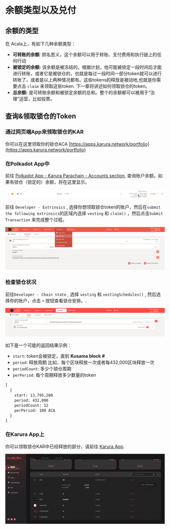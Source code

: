 # 余额类型以及兑付

## 余额的类型 <a href="#balance-types" id="balance-types"></a>

在 Acala上，有如下几种余额类型：

* **可转账的余额**: 顾名思义，这个余额可以用于转账、支付费用和执行链上的任何行动
* **被锁定的余额:** 该余额是被冻结的。根据计划，他可能被锁定一段时间后才能进行转账，或者它是被锁仓的，也就是每过一段时间一部分token就可以进行转账了。或者是以上两种情况都有。这些tokens的释放是被动地,也就是你需要点击  `claim` 来领取这些token. 下一章将讲述如何领取锁仓的token。
* **总余额:** 是可转账余额和被锁定余额的总和。整个的余额都可以被用于“治理”运营，比如投票。

## 查询&领取锁仓的Token <a href="#check-and-claim-vested-tokens" id="check-and-claim-vested-tokens"></a>

### 通过网页端App来领取锁仓的KAR <a href="#claiming-vested-aca-via-web-app" id="claiming-vested-aca-via-web-app"></a>

你可以在这里领取你的锁仓ACA [https://apps.karura.network/portfolio](https://apps.karura.network/portfolio)​

### 在Polkadot App中 <a href="#claiming-vested-aca" id="claiming-vested-aca"></a>

前往 [Polkadot App - Karura Parachain - Accounts section](https://polkadot.js.org/apps/?rpc=wss%3A%2F%2Fkarura-rpc-1.aca-api.network#/accounts), 查询账户余额。如果有锁仓（锁定的）余额，将在这里显示。

![](<../../../.gitbook/assets/1 (37).png>)

前往 `Developer - Extrinsics` , 选择你想领取锁仓token的账户，然后在`submit the following extrinsics`的区域内选择 `vesting` 和 `claim()` ，然后点击`Submit Transaction` 来完成整个过程。

![](<../../../.gitbook/assets/1 (28).png>)

### 检查锁仓状况  <a href="#check-vesting" id="check-vesting"></a>

前往`Developer - Chain state` , 选择 `vesting` 和 `vestingSchedules()` , 然后选择你的账户，点击 `+` 按钮查看锁仓安排。.

![](<../../../.gitbook/assets/1 (5).png>)

如下是一个可能的返回结果示例：

* `start`: token会被锁定，直到 **Kusama block #**
* `period`: 释放周期 比如，每个区块释放一次或者每432,000区块释放一次&#x20;
* `periodCount`: 多少个锁仓周期
* `perPeriod`: 每个周期释放多少数量的token

```
[
  {
    start: 13,795,200
    period: 432,000
    periodCount: 12
    perPeriod: 100 ACA
  }
]
```

### 在Karura App上

你可以领取锁仓KAR中已经释放的部分，请前往 [Karura App](https://apps.karura.network).

![](<../../../.gitbook/assets/1 (52).png>)



### &#x20;<a href="#check-vesting" id="check-vesting"></a>


